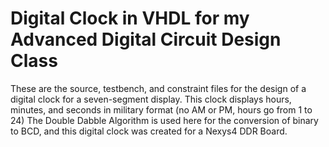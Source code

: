 # Digital Clock in VHDL for my Advanced Digital Circuit Design Class

These are the source, testbench, and constraint files for the design of a digital clock for a seven-segment display.
This clock displays hours, minutes, and seconds in military format (no AM or PM, hours go from 1 to 24)
The Double Dabble Algorithm is used here for the conversion of binary to BCD, and this digital clock was created for a Nexys4 DDR Board.
